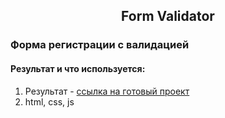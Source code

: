 <div id="header"> 
	<div align="center" id="header__box-title"> 
		<h2 id= "header__title"> Form Validator </h2>
	</div>
</div>

<div id="main"> 
	<div id="residential-complex">
		<h3 id="residential-complex__title">Форма регистрации с валидацией</h3>
	</div>
	<div id="residential-complex__box">
		<h4>Результат и что используется:</h4>
		<ol id="residential-complex__list">
			<li id="residential-complex__item">
			 Результат - <a href="https://kindneko.github.io/Form-Validation/" target="_blank">ссылка на готовый проект</a> 
			</li>
			<li id="residential-complex__item">
			 html, css, js
			</li>
		</ol>
	</div>
</div>
